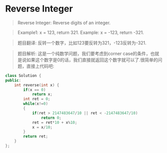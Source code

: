 # Reverse Integer

> Reverse Integer: Reverse digits of an integer.

> Example1: x = 123, return 321.
> Example: x = -123, return -321.


> 题目翻译: 反转一个数字，比如123要反转为321，-123反转为-321.

> 题目解析: 这是一个纯数学问题，我们要考虑到corner case的条件，也就是说如果这个数字是0的话，我们直接就返回这个数字就可以了.很简单的问题，直接上代码吧:


```c++
class Solution {
public:
    int reverse(int x) {
        if(x == 0)
            return x;
        int ret = 0;
        while(x!=0)
        {
            if(ret > 2147483647/10 || ret < -2147483647/10) 
                return 0;
            ret = ret*10 + x%10;
            x = x/10;
        }
        return ret;
    }
};

```
